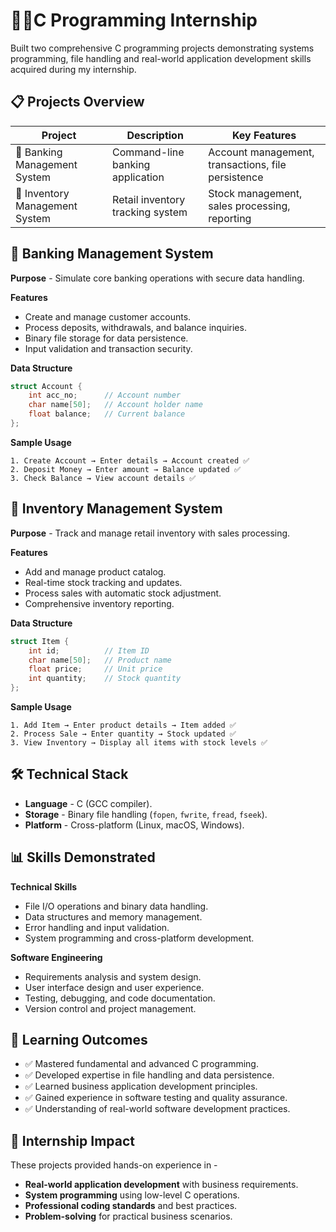 # 🧑‍💻C Programming Internship

Built two comprehensive C programming projects demonstrating systems programming, file handling and real-world application development skills acquired during my internship.

## 📋 Projects Overview

| Project | Description | Key Features |
|---------|-------------|--------------|
| 🏦 Banking Management System | Command-line banking application | Account management, transactions, file persistence |
| 🛒 Inventory Management System | Retail inventory tracking system | Stock management, sales processing, reporting |

## 🏦 Banking Management System

**Purpose** - Simulate core banking operations with secure data handling.

**Features**
- Create and manage customer accounts.
- Process deposits, withdrawals, and balance inquiries.
- Binary file storage for data persistence.
- Input validation and transaction security.

**Data Structure**
```c
struct Account {
    int acc_no;      // Account number
    char name[50];   // Account holder name
    float balance;   // Current balance
};
```

**Sample Usage**
```
1. Create Account → Enter details → Account created ✅
2. Deposit Money → Enter amount → Balance updated ✅  
3. Check Balance → View account details ✅
```

## 🛒 Inventory Management System

**Purpose** - Track and manage retail inventory with sales processing.

**Features**
- Add and manage product catalog.
- Real-time stock tracking and updates.
- Process sales with automatic stock adjustment.
- Comprehensive inventory reporting.

**Data Structure**
```c
struct Item {
    int id;          // Item ID
    char name[50];   // Product name
    float price;     // Unit price
    int quantity;    // Stock quantity
};
```

**Sample Usage**
```
1. Add Item → Enter product details → Item added ✅
2. Process Sale → Enter quantity → Stock updated ✅
3. View Inventory → Display all items with stock levels ✅
```

## 🛠️ Technical Stack

- **Language** - C (GCC compiler).
- **Storage** - Binary file handling (`fopen`, `fwrite`, `fread`, `fseek`).
- **Platform** - Cross-platform (Linux, macOS, Windows).

## 📊 Skills Demonstrated

**Technical Skills**
- File I/O operations and binary data handling.
- Data structures and memory management.
- Error handling and input validation.
- System programming and cross-platform development.

**Software Engineering**
- Requirements analysis and system design.
- User interface design and user experience.
- Testing, debugging, and code documentation.
- Version control and project management.

## 🎯 Learning Outcomes

- ✅ Mastered fundamental and advanced C programming.
- ✅ Developed expertise in file handling and data persistence. 
- ✅ Learned business application development principles.
- ✅ Gained experience in software testing and quality assurance.
- ✅ Understanding of real-world software development practices.

## 💼 Internship Impact

These projects provided hands-on experience in -
- **Real-world application development** with business requirements.
- **System programming** using low-level C operations.
- **Professional coding standards** and best practices.
- **Problem-solving** for practical business scenarios.

